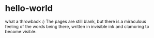 # hello-world
what a throwback :)
The pages are still blank, but there is a miraculous feeling of the words being there, written in invisible ink and clamoring to become visible.
